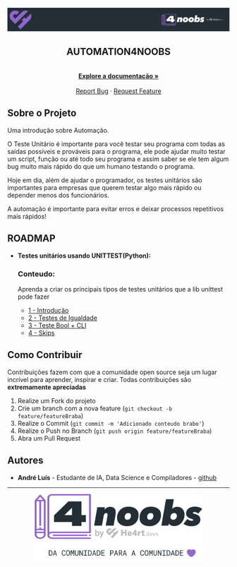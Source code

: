 <!-- Logo 4noobs -->

<p align="center">
  <a href="https://github.com/he4rt/4noobs" target="_blank">
    <img src="./header_4noobs.svg">
  </a>
</p>

<!-- Title -->

<p align="center">
  <h2 align="center">AUTOMATION4NOOBS</h2>
  
  <p align="center">
    <br />
    <a href="#ROADMAP"><strong>Explore a documentação »</strong></a>
    <br />
    <br />
    <a href="https://github.com/andreluispy/unittest4noobs/issues">Report Bug</a>
    ·
    <a href="https://github.com/andreluispy/unittest4noobs/issues">Request Feature</a>
  </p>
</p>
    
 <!-- ABOUT THE PROJECT -->

## Sobre o Projeto
 Uma introdução sobre Automação.
 
 O Teste Unitário é importante para você testar seu programa com todas as saídas possíveis e prováveis para o programa, ele pode ajudar muito testar um script, função ou até todo seu programa e assim saber se ele tem algum bug muito mais rápido do que um humano testando o programa.
 
 Hoje em dia, além de ajudar o programador, os testes unitários são importantes para empresas que querem testar algo mais rápido ou depender menos dos funcionários.
 
 A automação é importante para evitar erros e deixar processos repetitivos mais rápidos!

<!-- ROADMAP OF PROJECT -->

## ROADMAP

- **Testes unitários usando UNITTEST(Python):**

  ### Conteudo:

  Aprenda a criar os principais tipos de testes unitários que a lib unittest pode fazer

  - [1 - Introdução](conteudo/unittest/1%20-%20Introdução.md)
  - [2 - Testes de Igualdade](conteudo/unittest/2%20-%20exemplos.md)
  - [3 - Teste Bool + CLI](conteudo/unittest/3%20-%20bool+cli.md)
  - [4 - Skips](conteudo/unittest/4%20-%20skips.md)
  
  
<!-- CONTRIBUTING -->

## Como Contribuir

Contribuições fazem com que a comunidade open source seja um lugar incrível para aprender, inspirar e criar. Todas contribuições
são **extremamente apreciadas**

1. Realize um Fork do projeto
2. Crie um branch com a nova feature (`git checkout -b feature/featureBraba`)
3. Realize o Commit (`git commit -m 'Adicionado conteudo brabo'`)
4. Realize o Push no Branch (`git push origin feature/featureBraba`)
5. Abra um Pull Request

## Autores

- **André Luís** - Estudante de IA, Data Science e Compiladores - [github](https://github.com/andreluispy)

---

<p align="center">
  <a href="https://github.com/he4rt/4noobs" target="_blank">
    <img src="./footer_4noobs.svg" width="380">
  </a>
</p>
